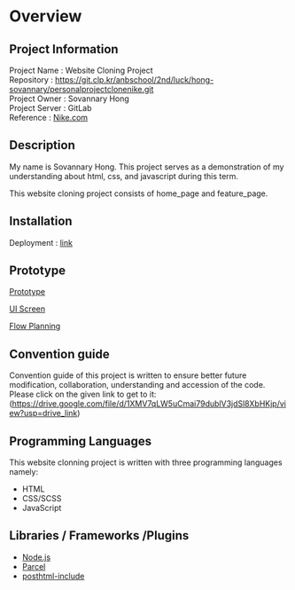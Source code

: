 # Overview

## Project Information

Project Name : Website Cloning Project <br>
Repository : https://git.clp.kr/anbschool/2nd/luck/hong-sovannary/personalprojectclonenike.git<br/>
Project Owner : Sovannary Hong <br/>
Project Server : GitLab <br/>
Reference : [Nike.com](https://www.nike.com/) <br/>


## Description

My name is Sovannary Hong. This project serves as a demonstration of my understanding about html, css, and javascript during this term.

This website cloning project consists of home_page and feature_page.

## Installation

Deployment : [link](https://sovannhappy.github.io/deploying/)


## Prototype

[Prototype](https://www.figma.com/design/QGK6nZDzkpaVypeBKiyrlS/UI-Screen-Design?node-id=0-1&t=Q4NtfzODKyQ5n8ET-0)

[UI Screen](https://www.figma.com/design/QGK6nZDzkpaVypeBKiyrlS/UI-Screen-Design?node-id=0-1&t=Q4NtfzODKyQ5n8ET-0)

[Flow Planning](https://www.figma.com/design/QGK6nZDzkpaVypeBKiyrlS/UI-Screen-Design?node-id=0-1&t=Q4NtfzODKyQ5n8ET-0)

## Convention guide

Convention guide of this project is written to ensure better future modification, collaboration, understanding and accession of the code. Please click on the given link to get to it: (https://drive.google.com/file/d/1XMV7qLW5uCmai79dublV3jdSl8XbHKjp/view?usp=drive_link)

## Programming Languages
This website clonning project is written with three programming languages namely:
- HTML
- CSS/SCSS
- JavaScript

## Libraries / Frameworks /Plugins

- [Node.js](https://nodejs.org/en)
- [Parcel](https://parceljs.org/)
- [posthtml-include](https://github.com/posthtml/posthtml-include)
